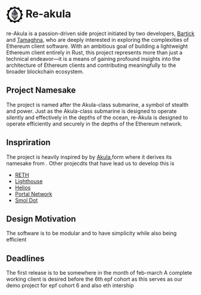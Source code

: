 # <img src="./static/Reakula.png" width="45px" height="45px" style="vertical-align: middle;" />&nbsp;Re-akula

re-Akula is a passion-driven side project initiated by two developers, [Bartick](https://github.com/bartick) and [Tamaghna](https://github.com/RazorClient), who are deeply interested in exploring the complexities of Ethereum client software. 
With an ambitious goal of building a lightweight Ethereum client entirely in Rust, this project represents more than just a technical endeavor—it is a means of gaining profound insights into the architecture of Ethereum clients and contributing meaningfully to the broader blockchain ecosystem.

## Project Namesake

The project is named after the Akula-class submarine, a symbol of stealth and power. Just as the Akula-class submarine is designed to operate silently and effectively in the depths of the ocean, re-Akula is designed to operate efficiently and securely in the depths of the Ethereum network. 

## Inspriration
The project is heavily inspired by by [Akula](https://github.com/akula-bft/akula),form where it derives its namesake from .
Other projecdts that have lead us to develop this is 
- [RETH](https://github.com/paradigmxyz/reth/tree/main)
- [Lighthouse](https://github.com/sigp/lighthouse)
- [Helios](https://github.com/a16z/helios)
- [Portal Network](https://ethportal.net/)
- [Smol Dot](https://github.com/smol-dot/smoldot)

## Design Motivation 

The software is to be modular and to have simplicity while also being efficient

## Deadlines

The first release is to be somewhere in the month of feb-march 
A complete working client is desired before the 6th epf cohort as this serves as our demo project for epf cohort 6 and also eth intership 